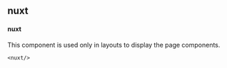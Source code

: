 ## nuxt
#### nuxt
This component is used only in layouts to display the page components.
```
<nuxt/>
```